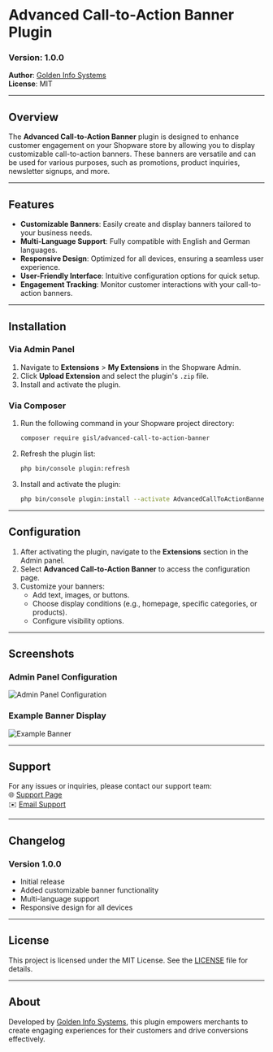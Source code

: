 # Advanced Call-to-Action Banner Plugin

### Version: 1.0.0

**Author**: [Golden Info Systems](https://www.goldeninfosystems.com)  
**License**: MIT

---

## Overview

The **Advanced Call-to-Action Banner** plugin is designed to enhance customer engagement on your Shopware store by allowing you to display customizable call-to-action banners. These banners are versatile and can be used for various purposes, such as promotions, product inquiries, newsletter signups, and more.

---

## Features

- **Customizable Banners**: Easily create and display banners tailored to your business needs.
- **Multi-Language Support**: Fully compatible with English and German languages.
- **Responsive Design**: Optimized for all devices, ensuring a seamless user experience.
- **User-Friendly Interface**: Intuitive configuration options for quick setup.
- **Engagement Tracking**: Monitor customer interactions with your call-to-action banners.

---

## Installation

### Via Admin Panel

1. Navigate to **Extensions** > **My Extensions** in the Shopware Admin.
2. Click **Upload Extension** and select the plugin's `.zip` file.
3. Install and activate the plugin.

### Via Composer

1. Run the following command in your Shopware project directory:
   ```bash
   composer require gisl/advanced-call-to-action-banner
   ```
2. Refresh the plugin list:
   ```bash
   php bin/console plugin:refresh
   ```
3. Install and activate the plugin:
   ```bash
   php bin/console plugin:install --activate AdvancedCallToActionBanner
   ```

---

## Configuration

1. After activating the plugin, navigate to the **Extensions** section in the Admin panel.
2. Select **Advanced Call-to-Action Banner** to access the configuration page.
3. Customize your banners:
   - Add text, images, or buttons.
   - Choose display conditions (e.g., homepage, specific categories, or products).
   - Configure visibility options.

---

## Screenshots

### Admin Panel Configuration

![Admin Panel Configuration](src/Resources/screenshots/admin-config.png)

### Example Banner Display

![Example Banner](src/Resources/screenshots/banner-display.png)

---

## Support

For any issues or inquiries, please contact our support team:  
🌐 [Support Page](https://www.goldeninfosystems.com/support)  
✉️ [Email Support](mailto:support@goldeninfosystems.com)

---

## Changelog

### Version 1.0.0

- Initial release
- Added customizable banner functionality
- Multi-language support
- Responsive design for all devices

---

## License

This project is licensed under the MIT License. See the [LICENSE](LICENSE) file for details.

---

## About

Developed by [Golden Info Systems](https://www.goldeninfosystems.com), this plugin empowers merchants to create engaging experiences for their customers and drive conversions effectively.
